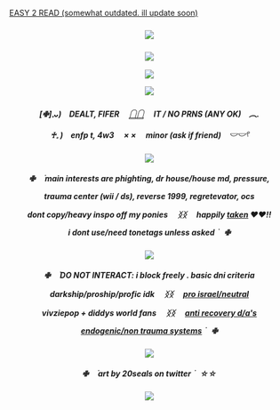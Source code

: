 
[EASY 2 READ (somewhat outdated. ill update soon)](https://rentry.co/brokercoine)

    
<h3 align="center">
<img src="https://i.postimg.cc/7YQGJg1F/Untitled1002-20240924194021.png"/>
    </h3>
    <h3 align="center">
<img src="https://komarev.com/ghpvc/?username=justicedealer&label=VISITORS&color=7f736c"/>
    </h3>
     <p align="center">
<img src="https://i.postimg.cc/fzMYcPKQ/ezgif-2-2c503f0736.gif"/>
    </p>

<p align="center">
<img src="https://i.postimg.cc/cJvSznVN/Untitled998-20240924164018-1.png"/>
</p>
  

    
<h5 align="center">
[✙]𓈒ᴗ)　DEALT, FIFER 　𓉸𓉸 　IT / NO PRNS (ANY OK)　︵.

♰𓈒 )　enfp t, 4w3 　× × 　minor (ask if friend)　𓎟𓎟𓍢
</h5>

<p align="center">
<img src="https://i.postimg.cc/tJVKJ4SL/ezgif-2-88d8306616.png"/>
 </p>
 <h5 align="center">
✙⠀ ࣪ main interests are phighting, dr house/house md, pressure,

trauma center (wii / ds), reverse 1999, regretevator, ocs
     
dont copy/*heavy* inspo off my ponies 　ᛝᛝ 　happily [taken](https://github.com/endearr) ♥︎♥︎!!

i dont use/need tonetags unless asked ࣪ ⠀✙

</h5>

<p align="center">
<img src="https://i.postimg.cc/tJVKJ4SL/ezgif-2-88d8306616.png"/>
</p>

<h5 align="center">
✙⠀ ࣪ DO NOT INTERACT: i block freely . basic dni criteria

darkship/proship/profic idk 　ᛝᛝ 　[pro israel/neutral](https://decolonizepalestine.com/)

vivziepop + diddys world fans 　ᛝᛝ 　[anti recovery d/a's](https://delusionalattachments.carrd.co/#)

[endogenic/non trauma systems](https://why-endos-are-bad.carrd.co/) ࣪ ⠀✙

</h5>

<p align="center">
<img src="https://i.postimg.cc/tJVKJ4SL/ezgif-2-88d8306616.png"/>
</p>

<h5 align="center">
✙⠀ ࣪ art by 20seals on twitter ࣪ ⠀☆☆
</p>

<h3 align="center">
<img src="https://i.postimg.cc/4yWK5cDh/Untitled1002-20240924194036.png"/>
</h3>
